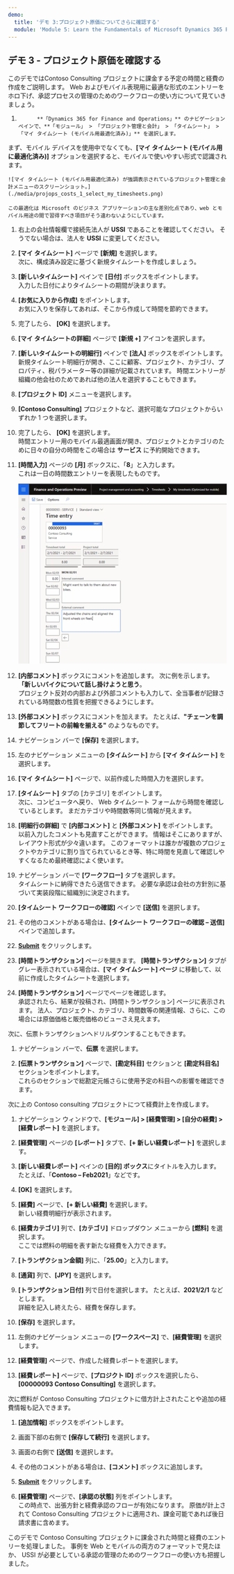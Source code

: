 ```yaml
---
demo:
  title: 'デモ 3:プロジェクト原価についてさらに確認する'
  module: 'Module 5: Learn the Fundamentals of Microsoft Dynamics 365 Project Operations'
---
```


## <a name="demo-3---explore-project-costs"></a>デモ 3 - プロジェクト原価を確認する

このデモではContoso Consulting プロジェクトに課金する予定の時間と経費の作成をご説明します。 Web およびモバイル表現用に最適な形式のエントリーをホロ下げ、承認プロセスの管理のためのワークフローの使い方について見ていきましょう。

1. 
             **「Dynamics 365 for Finance and Operations」** のナビゲーション ペインで、**「モジュール」 > 「プロジェクト管理と会計」 > 「タイムシート」 > 「マイ タイムシート (モバイル用最適化済み)」** を選択します。  
 まず、モバイル デバイスを使用中でなくても、**[マイ タイムシート (モバイル用に最適化済み)]** オプションを選択すると、モバイルで使いやすい形式で認識されます。

    ![マイ タイムシート (モバイル用最適化済み) が強調表示されているプロジェクト管理と会計メニューのスクリーンショット。](./media/projops_costs_1_select_my_timesheets.png)  

    この最適化は Microsoft のビジネス アプリケーションの主な差別化点であり、web とモバイル用途の間で習得すべき項目がそう違わないようにしています。

1. 右上の会社情報欄で接続先法人が **USSI** であることを確認してください。 そうでない場合は、法人を **USSI** に変更してください。

1. **[マイ タイムシート]** ページで **[新規]** を選択します。  
    次に、構成済み設定に基づく新規タイムシートを作成しましょう。

1. **[新しいタイムシート]** ペインで **[日付]** ボックスをポイントします。  
    入力した日付によりタイムシートの期間が決まります。

1. **[お気に入りから作成]** をポイントします。  
    お気に入りを保存してあれば、そこから作成して時間を節約できます。

1. 完了したら、 **[OK]** を選択します。

1. **[マイ タイムシートの詳細]** ページで **[新規 +]** アイコンを選択します。

1. **[新しいタイムシートの明細行]** ペインで **[法人]** ボックスをポイントします。  
    新規タイムシート明細行が開き、ここに顧客、プロジェクト、カテゴリ、プロパティ、税パラメーター等の詳細が記載されています。 時間エントリーが組織の他会社のためであれば他の法人を選択することもできます。

1. **[プロジェクト ID]** メニューを選択します。

1. **[Contoso Consulting]** プロジェクトなど、選択可能なプロジェクトからいずれか 1 つを選択します。

1. 完了したら、 **[OK]** を選択します。  
    時間エントリー用のモバイル最適画面が開き、プロジェクトとカテゴリのために日々の自分の時間をこの場合は **サービス** に予約開始できます。

1. **[時間入力]** ページの **[月]** ボックスに、「**8**」と入力します。  
    これは一日の時間数エントリーを表現したものです。

    ![[時間入力] ページのスクリーンショット。](./media/projops_costs_2_mon_box.png)

1. **[内部コメント]** ボックスにコメントを追加します。 次に例を示します。 **「新しいバイクについて話し掛けようと思う**。  
    プロジェクト反対の内部および外部コメントも入力して、全当事者が記録されている時間数の性質を把握できるようにします。

1. **[外部コメント]** ボックスにコメントを加えます。 たとえば、**"チェーンを調節してフリートの前輪を揃える"** のようなものです。

1. ナビゲーション バーで **[保存]** を選択します。

1. 左のナビゲーション メニューの **[タイムシート]** から **[マイ タイムシート]** を選択します。

1. **[マイ タイムシート]** ページで、以前作成した時間入力を選択します。

1. **[タイムシート]** タブの [カテゴリ] をポイントします。  
    次に、コンピュータへ戻り、 Web タイムシート フォームから時間を確認しているとします。 まだカテゴリや時間数等同じ情報が見えます。

1. **[明細行の詳細]** で **[内部コメント]** と **[外部コメント]** をポイントします。  
    以前入力したコメントも見直すことができます。 情報はそこにありますが、レイアウト形式が少々違います。 このフォーマットは誰かが複数のプロジェクトやカテゴリに割り当てられているとき等、特に時間を見直して確認しやすくなるため最終確認によく使います。

1. ナビゲーション バーで **[ワークフロー]** タブを選択します。  
    タイムシートに納得できたら送信できます。 必要な承認は会社の方針別に基づいて実装段階に組織別に決定されます。

1. **[タイムシート ワークフローの確認]** ペインで **[送信]** を選択します。

1. その他のコメントがある場合は、**[タイムシート ワークフローの確認 – 送信]** ペインで追加します。

1. **[Submit](送信)** をクリックします。

1. **[時間トランザクション]** ページを開きます。 **[時間トランザクション]** タブがグレー表示されている場合は、**[マイ タイムシート] ページ** に移動して、以前に作成したタイムシートを選択します。

1. **[時間トランザクション]** ページでページを確認します。  
    承認されたら、結果が投稿され、[時間トランザクション] ページに表示されます。 法人、プロジェクト、カテゴリ、時間数等の関連情報、さらに、この場合には原価価格と販売価格のビューさえ見えます。  

次に、伝票トランザクションへドリルダウンすることもできます。

1. ナビゲーション バーで、**伝票** を選択します。

1. **[伝票トランザクション]** ページで、**[勘定科目]** セクションと **[勘定科目名]** セクションをポイントします。  
    これらのセクションで総勘定元帳さらに使用予定の科目への影響を確認できます。  

次に上の Contoso consulting プロジェクトにつて経費計上を作成します。

1. ナビゲーション ウィンドウで、**[モジュール] > [経費管理] > [自分の経費] > [経費レポート]** を選択します。

1. **[経費管理]** ページの **[レポート]** タブで、**[+ 新しい経費レポート]** を選択します。

1. **[新しい経費レポート]** ペインの **[目的] ボックス**にタイトルを入力します。 たとえば、「**Contoso – Feb2021**」などです。

1. **[OK]** を選択します。

1. **[経費]** ページで、**[+ 新しい経費]** を選択します。  
新しい経費明細行が表示されます。

1. **[経費カテゴリ]** 列で、**[カテゴリ]** ドロップダウン メニューから **[燃料]** を選択します。  
ここでは燃料の明細を表す新たな経費を入力できます。

1. **[トランザクション金額]** 列に、「**25.00**」と入力します。

1. **[通貨]** 列で、**[JPY]** を選択します。

1. **[トランザクション日付]** 列で日付を選択します。 たとえば、**2021/2/1** などとします。  
    詳細を記入し終えたら、経費を保存します。

1. **[保存]** を選択します。

1. 左側のナビゲーション メニューの **[ワークスペース]** で、**[経費管理]** を選択します。

1. **[経費管理]** ページで、作成した経費レポートを選択します。

1. **[経費レポート]** ページで、**[プロジクト ID]** ボックスを選択したら、**[00000093 Contoso Consulting]** を選択します。  

次に燃料が Contoso Consulting プロジェクトに借方計上されたことや追加の経費情報も記入できます。

1. **[追加情報]** ボックスをポイントします。

1. 画面下部の右側で **[保存して続行]** を選択します。

1. 画面の右側で **[送信]** を選択します。

1. その他のコメントがある場合は、**[コメント]** ボックスに追加します。

1. **[Submit](送信)** をクリックします。

1. **[経費管理]** ページで、**[承認の状態]** 列をポイントします。  
    この時点で、出張方針と経費承認のフローが有効になります。 原価が計上されて Contoso Consulting プロジェクトに適用され、課金可能であれば後日請求書に含めます。

このデモで Contoso Consulting プロジェクトに課金された時間と経費のエントリーを処理しました。 事例を Web とモバイルの両方のフォーマットで見たほか、 USSI が必要としている承認の管理のためのワークフローの使い方も把握しました。
